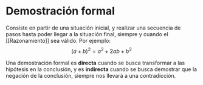 # Demostración formal
Consiste en partir de una situación inicial, y realizar una secuencia de pasos hasta poder llegar a la situación final, siempre y cuando el [[Razonamiento]] sea válido. Por ejemplo:
$$
(a+b)^2=a^2+2ab+b^2
$$

Una demostración formal es **directa** cuando se busca transformar a las hipótesis en la conclusión, y es **indirecta** cuando se busca demostrar que la negación de la conclusión, siempre nos llevará a una contradicción.